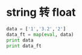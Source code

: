 # string 转 float

``` python
data = ['1','3.2','2']
data_ft = map(eval, data)
print data
print data_ft
```
